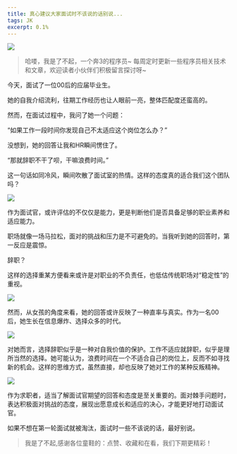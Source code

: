 ```yaml
---
title: 真心建议大家面试时不该说的话别说...
tags: JK
excerpt: 0.1%
---
```


![](https://files.mdnice.com/user/27386/00c98954-5479-410f-9200-e93cb7c6cb80.png)

> 哈喽，我是了不起，一个奔3的程序员~
> 每周定时更新一些程序员相关技术和文章，欢迎读者小伙伴们积极留言探讨呀~

今天，面试了一位00后的应届毕业生。

她的自我介绍流利，往期工作经历也让人眼前一亮，整体匹配度还蛮高的。

然而，在面试过程中，我问了她一个问题：

“如果工作一段时间你发现自己不太适应这个岗位怎么办？”

没想到，她的回答让我和HR瞬间愣住了。

“那就辞职不干了呗，干嘛浪费时间。”

这一句话如同冷风，瞬间吹散了面试室的热情。这样的态度真的适合我们这个团队吗？

![](https://files.mdnice.com/user/27386/9039ada2-0c5a-4096-8ae9-27c970028e0f.png)

作为面试官，或许评估的不仅仅是能力，更是判断他们是否具备足够的职业素养和适应能力。

职场就像一场马拉松，面对的挑战和压力是不可避免的。当我听到她的回答时，第一反应是震惊。

辞职？

这样的选择重某方便看来或许是对职业的不负责任，也低估传统职场对“稳定性”的重视。

![](https://files.mdnice.com/user/27386/ab4d4a9b-5b68-4400-9436-ff1e23c64a4d.png)

然而，从女孩的角度来看，她的回答或许反映了一种直率与真实。作为一名00后，她生长在信息爆炸、选择众多的时代。

![](https://files.mdnice.com/user/27386/d4ef0f89-e0e1-403a-a60a-825e3a2a3880.png)

对她而言，选择辞职似乎是一种对自我价值的保护。工作不适应就辞职，似乎是理所当然的选择。她可能认为，浪费时间在一个不适合自己的岗位上，反而不如寻找新的机会。这样的思维方式，虽然直接，却也反映了她对工作的某种反叛精神。

![](https://files.mdnice.com/user/27386/1be33242-c756-4092-a455-f9a2f8b811f8.png)

作为求职者，适当了解面试官期望的回答和态度是至关重要的。面对棘手问题时，表达积极面对挑战的态度，展现出愿意成长和适应的决心，才能更好地打动面试官。

如果不想在第一轮面试就被淘汰，面试时一些不该说的话，最好别说。



> 我是了不起,感谢各位童鞋的：点赞、收藏和在看，我们下期更精彩！
